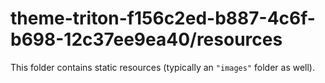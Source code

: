 # theme-triton-f156c2ed-b887-4c6f-b698-12c37ee9ea40/resources

This folder contains static resources (typically an `"images"` folder as well).
